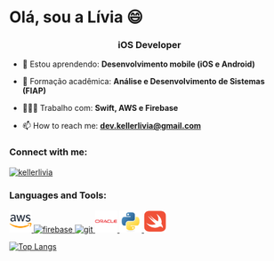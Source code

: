 # Olá, sou a Lívia 😄
<h3 align="center">iOS Developer</h3>

- 🌱 Estou aprendendo: **Desenvolvimento mobile (iOS e Android)**

- 📄 Formação acadêmica: **Análise e Desenvolvimento de Sistemas (FIAP)**

- 👩🏻‍💻 Trabalho com: **Swift, AWS e Firebase**

- 📫 How to reach me: **dev.kellerlivia@gmail.com**

<h3>Connect with me:</h3>
<p>
<a href="https://linkedin.com/in/kellerlivia" target="blank"><img align="center" src="https://raw.githubusercontent.com/rahuldkjain/github-profile-readme-generator/master/src/images/icons/Social/linked-in-alt.svg" alt="kellerlivia" height="30" width="40" /></a>
</p>

<h3>Languages and Tools:</h3>
<p> <a href="https://aws.amazon.com" target="_blank" rel="noreferrer"> <img src="https://raw.githubusercontent.com/devicons/devicon/master/icons/amazonwebservices/amazonwebservices-original-wordmark.svg" alt="aws" width="40" height="40"/> </a> <a href="https://firebase.google.com/" target="_blank" rel="noreferrer"> <img src="https://www.vectorlogo.zone/logos/firebase/firebase-icon.svg" alt="firebase" width="40" height="40"/> </a> <a href="https://git-scm.com/" target="_blank" rel="noreferrer"> <img src="https://www.vectorlogo.zone/logos/git-scm/git-scm-icon.svg" alt="git" width="40" height="40"/> </a> <a href="https://www.oracle.com/" target="_blank" rel="noreferrer"> <img src="https://raw.githubusercontent.com/devicons/devicon/master/icons/oracle/oracle-original.svg" alt="oracle" width="40" height="40"/> </a> <a href="https://www.python.org" target="_blank" rel="noreferrer"> <img src="https://raw.githubusercontent.com/devicons/devicon/master/icons/python/python-original.svg" alt="python" width="40" height="40"/> </a> <a href="https://developer.apple.com/swift/" target="_blank" rel="noreferrer"> <img src="https://raw.githubusercontent.com/devicons/devicon/master/icons/swift/swift-original.svg" alt="swift" width="40" height="40"/> </a> </p>

[![Top Langs](https://github-readme-stats.vercel.app/api/top-langs/?username=kellerlivia&layout=compact&theme=cobalt)](https://github.com/kellerlivia/github-readme-stats)

